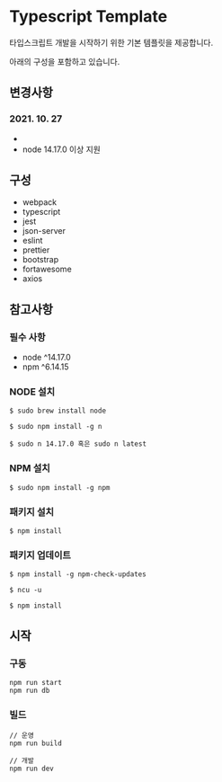 # Typescript Template

타입스크립트 개발을 시작하기 위한 기본 템플릿을 제공합니다.

아래의 구성을 포함하고 있습니다.

## 변경사항

### 2021. 10. 27

-
- node 14.17.0 이상 지원

## 구성

- webpack
- typescript
- jest
- json-server
- eslint
- prettier
- bootstrap
- fortawesome
- axios

## 참고사항

### 필수 사항

- node ^14.17.0
- npm ^6.14.15

### NODE 설치

```
$ sudo brew install node

$ sudo npm install -g n

$ sudo n 14.17.0 혹은 sudo n latest
```

### NPM 설치

```
$ sudo npm install -g npm
```

### 패키지 설치

```
$ npm install
```

### 패키지 업데이트

```
$ npm install -g npm-check-updates

$ ncu -u

$ npm install
```

## 시작

### 구동

```
npm run start
npm run db
```

### 빌드

```
// 운영
npm run build

// 개발
npm run dev
```
